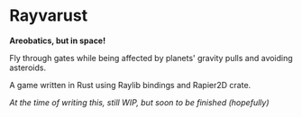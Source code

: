 # Rayvarust
**Areobatics, but in space!**

Fly through gates while being affected by planets' gravity pulls and avoiding asteroids.

A game written in Rust using Raylib bindings and Rapier2D crate.

*At the time of writing this, still WIP, but soon to be finished (hopefully)*
